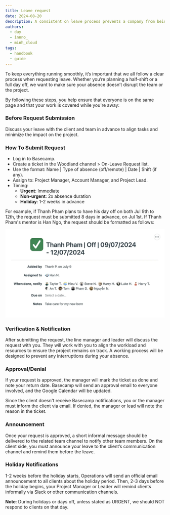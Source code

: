 ```yaml
---
title: Leave request
date: 2024-08-20
description: A consistent on leave process prevents a company from being accidentally disrupted when an employee request to be absent. 
authors: 
  - duy
  - innno_
  - minh_cloud
tags: 
  - handbook
  - guide
---
```


To keep everything running smoothly, it’s important that we all follow a clear process when requesting leave. Whether you’re planning a half-shift or a full day off, we want to make sure your absence doesn’t disrupt the team or the project.

By following these steps, you help ensure that everyone is on the same page and that your work is covered while you're away:

### Before Request Submission

Discuss your leave with the client and team in advance to align tasks and minimize the impact on the project.

### How To Submit Request

- Log in to Basecamp.
- Create a ticket in the Woodland channel > On-Leave Request list.
- Use the format: Name | Type of absence (off/remote) | Date | Shift (if any).
- Assign to: Project Manager, Account Manager, and Project Lead.
- Timing:
  - **Urgent**: Immediate
  - **Non-urgent**: 2x absence duration
  - **Holiday**: 1-2 weeks in advance

For example, if Thanh Pham plans to have his day off on both Jul 9th to 12th, the request must be submitted 8 days in advance, on Jul 1st. If Thanh Pham's mentor is Han Ngo, the request should be formatted as follows:

![Leave request form example](assets/leave-request-calendar.webp)

### Verification & Notification

After submitting the request, the line manager and leader will discuss the request with you. They will work with you to align the workload and resources to ensure the project remains on track. A working process will be designed to prevent any interruptions during your absence.

### Approval/Denial

If your request is approved, the manager will mark the ticket as done and note your return date. Basecamp will send an approval email to everyone involved, and the Google Calendar will be updated.

Since the client doesn't receive Basecamp notifications, you or the manager must inform the client via email. If denied, the manager or lead will note the reason in the ticket.

### Announcement

Once your request is approved, a short informal message should be delivered to the related team channel to notify other team members. On the client side, you must announce your leave to the client’s communication channel and remind them before the leave.

### Holiday Notifications

1-2 weeks before the holiday starts, Operations will send an official email announcement to all clients about the holiday period. Then, 2-3 days before the holiday begins, your Project Manager or Leader will remind clients informally via Slack or other communication channels.

**Note**: During holidays or days off, unless stated as URGENT, we should NOT respond to clients on that day.

